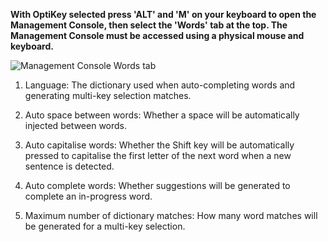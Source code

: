 **With OptiKey selected press 'ALT' and 'M' on your keyboard to open the Management Console, then select the 'Words' tab at the top. The Management Console must be accessed using a physical mouse and keyboard.**

![Management Console Words tab](http://juliussweetland.github.io/OptiKey/images/Management_Console_Words_Numbered.png)

1. Language: The dictionary used when auto-completing words and generating multi-key selection matches.

2. Auto space between words: Whether a space will be automatically injected between words.

3. Auto capitalise words: Whether the Shift key will be automatically pressed to capitalise the first letter of the next word when a new sentence is detected.

4. Auto complete words: Whether suggestions will be generated to complete an in-progress word.

5. Maximum number of dictionary matches: How many word matches will be generated for a multi-key selection.